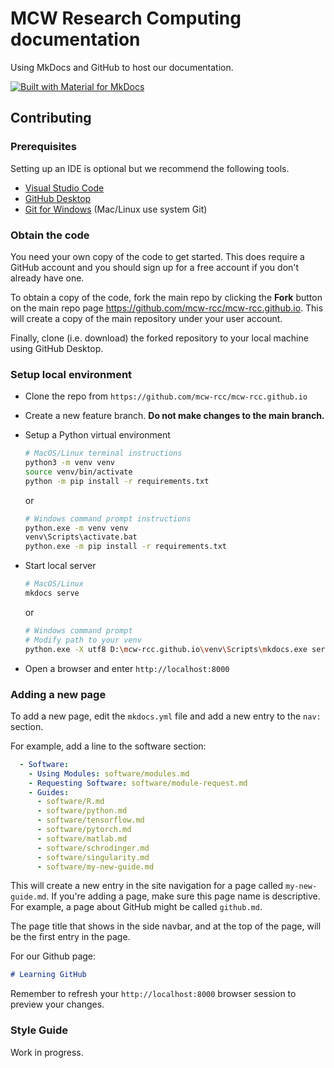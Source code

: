 # MCW Research Computing documentation

Using MkDocs and GitHub to host our documentation.

[![Built with Material for MkDocs](https://img.shields.io/badge/Material_for_MkDocs-526CFE?style=for-the-badge&logo=MaterialForMkDocs&logoColor=white)](https://squidfunk.github.io/mkdocs-material/)

## Contributing

### Prerequisites

Setting up an IDE is optional but we recommend the following tools.

- [Visual Studio Code](https://code.visualstudio.com/)
- [GitHub Desktop](https://desktop.github.com/)
- [Git for Windows](https://gitforwindows.org/) (Mac/Linux use system Git)

### Obtain the code

You need your own copy of the code to get started. This does require a GitHub account and you should sign up for a free account if you don't already have one.

To obtain a copy of the code, fork the main repo by clicking the **Fork** button on the main repo page <https://github.com/mcw-rcc/mcw-rcc.github.io>. This will create a copy of the main repository under your user account.

Finally, clone (i.e. download) the forked repository to your local machine using GitHub Desktop.

### Setup local environment

- Clone the repo from `https://github.com/mcw-rcc/mcw-rcc.github.io`
- Create a new feature branch. **Do not make changes to the main branch.**
- Setup a Python virtual environment

    ```bash
    # MacOS/Linux terminal instructions
    python3 -m venv venv
    source venv/bin/activate
    python -m pip install -r requirements.txt
    ```

    or

    ```bash
    # Windows command prompt instructions
    python.exe -m venv venv
    venv\Scripts\activate.bat
    python.exe -m pip install -r requirements.txt
    ```

- Start local server

    ```bash
    # MacOS/Linux
    mkdocs serve
    ```

    or

    ```bash
    # Windows command prompt
    # Modify path to your venv
    python.exe -X utf8 D:\mcw-rcc.github.io\venv\Scripts\mkdocs.exe serve
    ```

- Open a browser and enter `http://localhost:8000`

### Adding a new page

To add a new page, edit the `mkdocs.yml` file and add a new entry to the `nav:` section.

For example, add a line to the software section:

```yaml
  - Software:
    - Using Modules: software/modules.md
    - Requesting Software: software/module-request.md
    - Guides:
      - software/R.md
      - software/python.md
      - software/tensorflow.md
      - software/pytorch.md
      - software/matlab.md
      - software/schrodinger.md
      - software/singularity.md
      - software/my-new-guide.md
```

This will create a new entry in the site navigation for a page called `my-new-guide.md`. If you're adding a page, make sure this page name is descriptive. For example, a page about GitHub might be called `github.md`.

The page title that shows in the side navbar, and at the top of the page, will be the first entry in the page.

For our Github page:

```md
# Learning GitHub
```

Remember to refresh your `http://localhost:8000` browser session to preview your changes.

### Style Guide

Work in progress.
